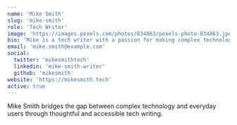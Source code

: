 ```yaml
---
name: 'Mike Smith'
slug: 'mike-smith'
role: 'Tech Writer'
image: 'https://images.pexels.com/photos/834863/pexels-photo-834863.jpeg?auto=compress&cs=tinysrgb&w=1260&h=750&dpr=2'
bio: 'Mike is a tech writer with a passion for making complex technology topics accessible to everyone through clear and engaging content.'
email: 'mike.smith@example.com'
social:
  twitter: 'mikesmithtech'
  linkedin: 'mike-smith-writer'
  github: 'mikesmith'
website: 'https://mikesmith.tech'
active: true
---
```


Mike Smith bridges the gap between complex technology and everyday users through thoughtful and accessible tech writing.
